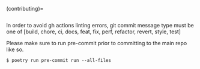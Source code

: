 (contributing)=

```{include} ../CONTRIBUTING.md

```

In order to avoid gh actions linting errors, git commit message type must be one of [build, chore, ci, docs, feat, fix, perf, refactor, revert, style, test]

Please make sure to run pre-commit prior to committing to the main repo like so.

```
$ poetry run pre-commit run --all-files
```
